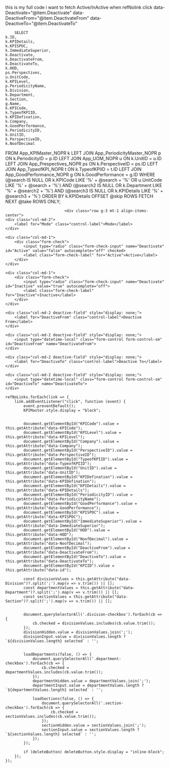 this is my full code i want to fetch Active/InActive when refNolink click
  data-Deactivate="@item.Deactivate"
   data-DeactiveFrom="@item.DeactivateFrom"
   data-DeactiveTo="@item.DeactivateTo"

        SELECT 
    k.ID,
    k.KPIDetails,
    k.KPISPOC,
    k.ImmediateSuperior,
    k.Deactivate,
    k.DeactivateFrom,
    k.DeactivateTo,
    k.HOD,
    ps.Perspectives,
    u.UnitCode,
    k.KPILevel,
    p.PeriodicityName,
    k.Division,
    k.Department,
    k.Section,
    g.Name,
    k.KPICode,
    k.TypeofKPIID,
    k.KPIDefination,
    k.Company,
    k.GoodPerformance,
    k.PeriodicityID,
    k.UnitID,
    k.PerspectiveID,
    k.NoofDecimal
FROM App_KPIMaster_NOPR k
LEFT JOIN App_PeriodicityMaster_NOPR p ON k.PeriodicityID = p.ID
LEFT JOIN App_UOM_NOPR u ON k.UnitID = u.ID
LEFT JOIN App_Prespectives_NOPR ps ON k.PerspectiveID = ps.ID
LEFT JOIN App_TypeofKPI_NOPR t ON k.TypeofKPIID = t.ID
LEFT JOIN App_GoodPerformance_NOPR g ON k.GoodPerformance = g.ID
WHERE
    (@search IS NULL OR k.KPICode LIKE '%' + @search + '%' OR u.UnitCode LIKE '%' + @search + '%')
AND (@search2 IS NULL OR k.Department LIKE '%' + @search2 + '%')
AND (@search3 IS NULL OR k.KPIDetails LIKE '%' + @search3 + '%')
ORDER BY k.KPIDetails
OFFSET @skip ROWS FETCH NEXT @take ROWS ONLY;



                              <div class="row g-3 mt-1 align-items-center">
    <div class="col-md-2">
        <label for="Mode" class="control-label">Mode</label>
    </div>

    <div class="col-md-1">
        <div class="form-check">
            <input type="radio" class="form-check-input" name="Deactivate" id="Active" value="false" autocomplete="off" checked>
            <label class="form-check-label" for="Active">Active</label>
        </div>
    </div>

    <div class="col-md-1">
        <div class="form-check">
            <input type="radio" class="form-check-input" name="Deactivate" id="Inactive" value="true" autocomplete="off">
            <label class="form-check-label" for="Inactive">Inactive</label>
        </div>
    </div>

    <div class="col-md-2 deactive-field" style="display: none;">
        <label for="DeactiveFrom" class="control-label">Deactive From</label>
    </div>

    <div class="col-md-2 deactive-field" style="display: none;">
        <input type="datetime-local" class="form-control form-control-sm" id="DeactiveFrom" name="DeactivateFrom">
    </div>

    <div class="col-md-2 deactive-field" style="display: none;">
        <label for="DeactiveTo" class="control-label">Deactive To</label>
    </div>

    <div class="col-md-2 deactive-field" style="display: none;">
        <input type="datetime-local" class="form-control form-control-sm" id="DeactiveTo" name="DeactivateTo">
    </div>
</div>




    refNoLinks.forEach(link => {
        link.addEventListener("click", function (event) {
            event.preventDefault();
            KPIMaster.style.display = "block";


            document.getElementById("KPICode").value = this.getAttribute("data-KPICode");
            document.getElementById("KPILevel").value = this.getAttribute("data-KPILevel");
            document.getElementById("Company").value = this.getAttribute("data-Company");
            document.getElementById("PerspectiveID").value = this.getAttribute("data-PerspectiveID");
            document.getElementById("TypeofKPIID").value = this.getAttribute("data-TypeofKPIID");
            document.getElementById("UnitID").value = this.getAttribute("data-UnitID");
            document.getElementById("KPIDefination").value = this.getAttribute("data-KPIDefination");
            document.getElementById("KPIDetails").value = this.getAttribute("data-KPIDetails");
            document.getElementById("PeriodicityID").value = this.getAttribute("data-PeriodicityName");
            document.getElementById("GoodPerformance").value = this.getAttribute("data-GoodPerformance");
            document.getElementById("KPISPOC").value = this.getAttribute("data-KPISPOC");
            document.getElementById("ImmediateSuperior").value = this.getAttribute("data-ImmediateSuperior");
            document.getElementById("HOD").value = this.getAttribute("data-HOD");
            document.getElementById("NoofDecimal").value = this.getAttribute("data-NoofDecimal");
            document.getElementById("DeactiveFrom").value = this.getAttribute("data-DeactivateFrom");
            document.getElementById("DeactiveTo").value = this.getAttribute("data-DeactivateTo");
            document.getElementById("KPIID").value = this.getAttribute("data-id");

            const divisionValues = this.getAttribute("data-Division")?.split(';').map(v => v.trim()) || [];
            const departmentValues = this.getAttribute("data-Department")?.split(';').map(v => v.trim()) || [];
            const sectionValues = this.getAttribute("data-Section")?.split(';').map(v => v.trim()) || [];

       
            document.querySelectorAll('.division-checkbox').forEach(cb => {
                cb.checked = divisionValues.includes(cb.value.trim());
            });
            divisionHidden.value = divisionValues.join(';');
            divisionInput.value = divisionValues.length ? `${divisionValues.length} selected` : '';


            loadDepartments(false, () => {
                document.querySelectorAll('.department-checkbox').forEach(cb => {
                    cb.checked = departmentValues.includes(cb.value.trim());
                });
                departmentHidden.value = departmentValues.join(';');
                departmentInput.value = departmentValues.length ? `${departmentValues.length} selected` : '';

                loadSections(false, () => {
                    document.querySelectorAll('.section-checkbox').forEach(cb => {
                        cb.checked = sectionValues.includes(cb.value.trim());
                    });
                    sectionHidden.value = sectionValues.join(';');
                    sectionInput.value = sectionValues.length ? `${sectionValues.length} selected` : '';
                });
            });

            if (deleteButton) deleteButton.style.display = "inline-block";
        });
    });
